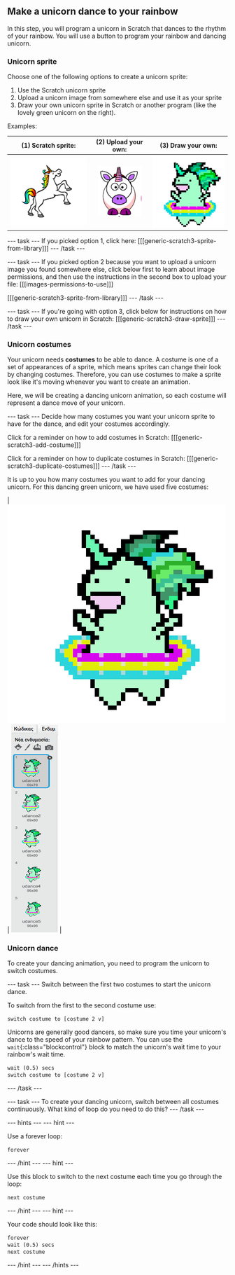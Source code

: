## Make a unicorn dance to your rainbow

In this step, you will program a unicorn in Scratch that dances to the rhythm of your rainbow. You will use a button to program your rainbow and dancing unicorn.

### Unicorn sprite

Choose one of the following options to create a unicorn sprite:

1. Use the Scratch unicorn sprite
2. Upload a unicorn image from somewhere else and use it as your sprite
3. Draw your own unicorn sprite in Scratch or another program (like the lovely green unicorn on the right).

Examples:

|              (1) Scratch sprite:              |         (2) Upload your own:          |           (3) Draw your own:            |
|:---------------------------------------------:|:-------------------------------------:|:---------------------------------------:|
| ![Scratch Unicorn](images/scratchunicorn.png) | ![Web Unicorn](images/webunicorn.png) | ![Draw Unicorn](images/drawunicorn.png) |

\--- task \--- If you picked option 1, click here: [[[generic-scratch3-sprite-from-library]]] \--- /task \---

\--- task \--- If you picked option 2 because you want to upload a unicorn image you found somewhere else, click below first to learn about image permissions, and then use the instructions in the second box to upload your file: [[[images-permissions-to-use]]]

[[[generic-scratch3-sprite-from-library]]] \--- /task \---

\--- task \--- If you're going with option 3, click below for instructions on how to draw your own unicorn in Scratch: [[[generic-scratch3-draw-sprite]]] \--- /task \---

### Unicorn costumes

Your unicorn needs **costumes** to be able to dance. A costume is one of a set of appearances of a sprite, which means sprites can change their look by changing costumes. Therefore, you can use costumes to make a sprite look like it's moving whenever you want to create an animation.

Here, we will be creating a dancing unicorn animation, so each costume will represent a dance move of your unicorn.

\--- task \--- Decide how many costumes you want your unicorn sprite to have for the dance, and edit your costumes accordingly.

Click for a reminder on how to add costumes in Scratch: [[[generic-scratch3-add-costume]]]

Click for a reminder on how to duplicate costumes in Scratch: [[[generic-scratch3-duplicate-costumes]]] \--- /task \---

It is up to you how many costumes you want to add for your dancing unicorn. For this dancing green unicorn, we have used five costumes:

| ![Dancing Unicorn Gif](images/dancingunicorn.gif) | ![Five Costumes](images/fivecostumes.png) |

### Unicorn dance

To create your dancing animation, you need to program the unicorn to switch costumes.

\--- task \--- Switch between the first two costumes to start the unicorn dance.

To switch from the first to the second costume use:

```blocks3
switch costume to [costume 2 v]
```

Unicorns are generally good dancers, so make sure you time your unicorn's dance to the speed of your rainbow pattern. You can use the `wait`{:class="blockcontrol"} block to match the unicorn's wait time to your rainbow's wait time.

```blocks3
wait (0.5) secs
switch costume to [costume 2 v]
```

\--- /task \---

\--- task \--- To create your dancing unicorn, switch between all costumes continuously. What kind of loop do you need to do this? \--- /task \---

\--- hints \--- \--- hint \---

Use a forever loop:

```blocks3
forever
```

\--- /hint \--- \--- hint \---

Use this block to switch to the next costume each time you go through the loop:

```blocks3
next costume
```

\--- /hint \--- \--- hint \---

Your code should look like this:

```blocks3
forever
wait (0.5) secs
next costume
```

\--- /hint \--- \--- /hints \---